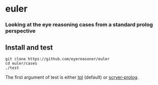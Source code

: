 # euler
### Looking at the eye reasoning cases from a standard prolog perspective

## Install and test

```
git clone https://github.com/eyereasoner/euler
cd euler/cases
./test
```
The first argument of test is either [tpl](https://github.com/trealla-prolog/trealla#building) (default) or [scryer-prolog](https://github.com/mthom/scryer-prolog#installing-scryer-prolog).
